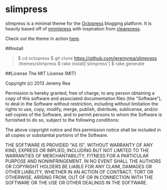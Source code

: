 slimpress
=========

slimpress is a minimal theme for the [Octopress](www.octopress.org) blogging platform.  It is heavily based off of [mnmlpress](https://github.com/tcnksm/mnmlpress) with inspiration from [cleanpress](https://github.com/macjasp/cleanpress).

Check out the theme in action [here](www.staticbrace.com).   

##Install
>$ cd octopress
>$ git clone https://github.com/jeremyrea/slimpress .themes/slimpress
>$ rake install['slimpress']
>$ rake generate

##License
The MIT License (MIT)

Copyright (c) 2013 Jeremy Rea

Permission is hereby granted, free of charge, to any person obtaining a copy of
this software and associated documentation files (the "Software"), to deal in
the Software without restriction, including without limitation the rights to
use, copy, modify, merge, publish, distribute, sublicense, and/or sell copies of
the Software, and to permit persons to whom the Software is furnished to do so,
subject to the following conditions:

The above copyright notice and this permission notice shall be included in all
copies or substantial portions of the Software.

THE SOFTWARE IS PROVIDED "AS IS", WITHOUT WARRANTY OF ANY KIND, EXPRESS OR
IMPLIED, INCLUDING BUT NOT LIMITED TO THE WARRANTIES OF MERCHANTABILITY, FITNESS
FOR A PARTICULAR PURPOSE AND NONINFRINGEMENT. IN NO EVENT SHALL THE AUTHORS OR
COPYRIGHT HOLDERS BE LIABLE FOR ANY CLAIM, DAMAGES OR OTHER LIABILITY, WHETHER
IN AN ACTION OF CONTRACT, TORT OR OTHERWISE, ARISING FROM, OUT OF OR IN
CONNECTION WITH THE SOFTWARE OR THE USE OR OTHER DEALINGS IN THE SOFTWARE.
